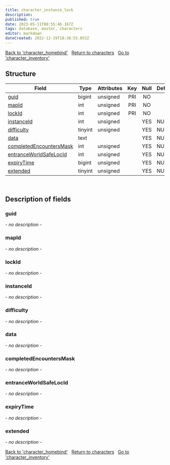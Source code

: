 ```yaml
---
title: character_instance_lock
description: 
published: true
date: 2023-05-11T08:55:46.167Z
tags: database, master, characters
editor: markdown
dateCreated: 2022-12-19T18:36:55.053Z
---
```


<a href="https://trinitycore.info/en/database/master/characters/character_homebind" class="mt-5 v-btn v-btn--depressed v-btn--flat v-btn--outlined theme--light v-size--default darkblue--text text--lighten-3"><span class="v-btn__content"><i aria-hidden="true" class="v-icon notranslate v-icon--left mdi mdi-arrow-left theme--light"></i><span>Back to 'character_homebind'</span></span></a>&nbsp;&nbsp;&nbsp;<a href="https://trinitycore.info/en/database/master/characters/home" class="mt-5 v-btn v-btn--depressed v-btn--flat v-btn--outlined theme--light v-size--default darkblue--text text--lighten-3"><span class="v-btn__content"><i aria-hidden="true" class="v-icon notranslate v-icon--left mdi mdi-home-outline theme--light"></i><span>Return to characters</span></span></a>&nbsp;&nbsp;&nbsp;<a href="https://trinitycore.info/en/database/master/characters/character_inventory" class="mt-5 v-btn v-btn--depressed v-btn--flat v-btn--outlined theme--light v-size--default darkblue--text text--lighten-3"><span class="v-btn__content"><span>Go to 'character_inventory'</span><i aria-hidden="true" class="v-icon notranslate v-icon--right mdi mdi-arrow-right theme--light"></i></span></a>

## Structure

| Field | Type | Attributes | Key | Null | Default | Extra | Comment |
| --- | --- | --- | :---: | :---: | --- | --- | --- |
| [guid](#guid) | bigint | unsigned | PRI | NO |  |  |  |
| [mapId](#mapid) | int | unsigned | PRI | NO |  |  |  |
| [lockId](#lockid) | int | unsigned | PRI | NO |  |  |  |
| [instanceId](#instanceid) | int | unsigned |  | YES | NULL |  |  |
| [difficulty](#difficulty) | tinyint | unsigned |  | YES | NULL |  |  |
| [data](#data) | text |  |  | YES | NULL |  |  |
| [completedEncountersMask](#completedencountersmask) | int | unsigned |  | YES | NULL |  |  |
| [entranceWorldSafeLocId](#entranceworldsafelocid) | int | unsigned |  | YES | NULL |  |  |
| [expiryTime](#expirytime) | bigint | unsigned |  | YES | NULL |  |  |
| [extended](#extended) | tinyint | unsigned |  | YES | NULL |  |  |
&nbsp;
## Description of fields

### guid
*- no description -*
&nbsp;

### mapId
*- no description -*
&nbsp;

### lockId
*- no description -*
&nbsp;

### instanceId
*- no description -*
&nbsp;

### difficulty
*- no description -*
&nbsp;

### data
*- no description -*
&nbsp;

### completedEncountersMask
*- no description -*
&nbsp;

### entranceWorldSafeLocId
*- no description -*
&nbsp;

### expiryTime
*- no description -*
&nbsp;

### extended
*- no description -*
&nbsp;

<a href="https://trinitycore.info/en/database/master/characters/character_homebind" class="mt-5 v-btn v-btn--depressed v-btn--flat v-btn--outlined theme--light v-size--default darkblue--text text--lighten-3"><span class="v-btn__content"><i aria-hidden="true" class="v-icon notranslate v-icon--left mdi mdi-arrow-left theme--light"></i><span>Back to 'character_homebind'</span></span></a>&nbsp;&nbsp;&nbsp;<a href="https://trinitycore.info/en/database/master/characters/home" class="mt-5 v-btn v-btn--depressed v-btn--flat v-btn--outlined theme--light v-size--default darkblue--text text--lighten-3"><span class="v-btn__content"><i aria-hidden="true" class="v-icon notranslate v-icon--left mdi mdi-home-outline theme--light"></i><span>Return to characters</span></span></a>&nbsp;&nbsp;&nbsp;<a href="https://trinitycore.info/en/database/master/characters/character_inventory" class="mt-5 v-btn v-btn--depressed v-btn--flat v-btn--outlined theme--light v-size--default darkblue--text text--lighten-3"><span class="v-btn__content"><span>Go to 'character_inventory'</span><i aria-hidden="true" class="v-icon notranslate v-icon--right mdi mdi-arrow-right theme--light"></i></span></a>
